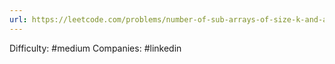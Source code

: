 ```yaml
---
url: https://leetcode.com/problems/number-of-sub-arrays-of-size-k-and-average-greater-than-or-equal-to-threshold
---
```


Difficulty: #medium
Companies: #linkedin